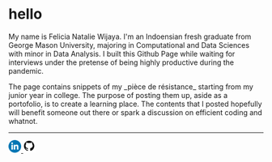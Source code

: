 # hello

<p> My name is Felicia Natalie Wijaya. I'm an Indoensian fresh graduate from George Mason University, majoring in Computational and Data Sciences with minor in Data Analysis. I built this Github Page while waiting for interviews under the pretense of being highly productive during the pandemic. </p>

<p> The page contains snippets of my _pièce de résistance_ starting from my junior year in college. The purpose of posting them up, aside as a portofolio, is to create a learning place. The contents that I posted hopefully will benefit someone out there or spark a discussion on efficient coding and whatnot. </p>

***

<p align = "left">
  <a href = "https://www.linkedin.com/in/fwijaya/"> <img src = "images/linkedin-logo.png" width = "25" height = "25"> </a>
  <a href = "https://github.com/project-dmaestro"> <img src = "images/github-logo.png" width = "25" height = "25"> </a>
</p>
